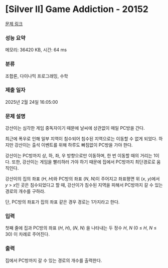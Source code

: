 # [Silver II] Game Addiction - 20152 

[문제 링크](https://www.acmicpc.net/problem/20152) 

### 성능 요약

메모리: 36420 KB, 시간: 64 ms

### 분류

조합론, 다이나믹 프로그래밍, 수학

### 제출 일자

2025년 2월 24일 16:05:00

### 문제 설명

<p>강산이는 심각한 게임 중독자이기 때문에 날씨에 상관없이 매일 PC방을 간다.</p>

<p>최근에 폭우로 인해 일부 지역이 침수되어 침수된 지역으로는 이동할 수 없게 되었다. 하지만 강산이는 출석 이벤트를 위해 하루도 빠짐없이 PC방을 가야 한다.</p>

<p>강산이는 PC방까지 상, 하, 좌, 우 방향으로만 이동하며, 한 번 이동할 때의 거리는 1이다. 또한, 강산이는 게임을 빨리하러 가야 하기 때문에 집에서 PC방까지 최단경로로 움직인다.</p>

<p>강산이의 집의 좌표 (<em>H</em>, <em>H</em>)와 PC방의 좌표 (<em>N</em>, <em>N</em>)이 주어지고 좌표평면 위 (<em>x</em>, <em>y</em>)에서 <em>y</em> > <em>x</em>인 곳은 침수되었다고 할 때, 강산이가 침수된 지역을 피해서 PC방까지 갈 수 있는 경로의 개수를 구하라.</p>

<p>단, PC방의 좌표가 집의 좌표 같은 경우 경로는 1가지라고 한다.</p>

### 입력 

 <p>첫째 줄에 집과 PC방의 좌표 (<em>H</em>, <em>H</em>), (<em>N</em>, <em>N</em>) 을 나타내는 두 정수 <em>H</em>, <em>N</em> (0 ≤ <em>H</em>, <em>N</em> ≤ 30) 이 차례로 주어진다.</p>

### 출력 

 <p>집에서 PC방까지 갈 수 있는 경로의 개수를 출력한다.</p>

